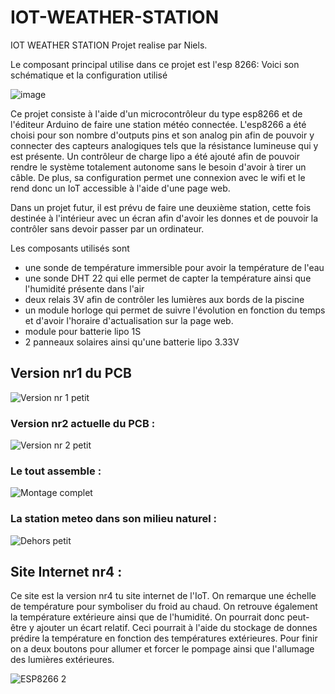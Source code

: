 # IOT-WEATHER-STATION
IOT WEATHER STATION
Projet realise par Niels.

Le composant principal utilise dans ce projet est l'esp 8266: 
Voici son schématique et la configuration utilisé

![image](https://user-images.githubusercontent.com/100481752/163039460-736955d9-84e9-4e3e-8c3a-0fb7a97b7b88.png)

Ce projet consiste à l'aide d'un microcontrôleur du type esp8266 et de l'éditeur Arduino de faire une station météo connectée.
L'esp8266 a été choisi pour son nombre d'outputs pins et son analog pin afin de pouvoir y connecter des capteurs analogiques tels que la résistance lumineuse qui y est présente.
Un contrôleur de charge lipo a été ajouté afin de pouvoir rendre le système totalement autonome sans le besoin d'avoir à tirer un câble.
De plus, sa configuration permet une connexion avec le wifi et le rend donc un IoT accessible à l'aide d'une page web.

Dans un projet futur, il est prévu de faire une deuxième station, cette fois destinée à l'intérieur avec un écran afin d'avoir les donnes et de pouvoir la contrôler sans devoir passer par un ordinateur.

Les composants utilisés sont
- une sonde de température immersible pour avoir la température de l'eau 
- une sonde DHT 22 qui elle permet de capter la température ainsi que l'humidité présente dans l'air
- deux relais 3V afin de contrôler les lumières aux bords de la piscine 
- un module horloge qui permet de suivre l'évolution en fonction du temps et d'avoir l'horaire d'actualisation sur la page web.
- module pour batterie lipo 1S
- 2 panneaux solaires ainsi qu'une batterie lipo 3.33V

## **Version nr1 du PCB**

![Version nr 1 petit](https://user-images.githubusercontent.com/100481752/164914854-03cd3560-35c2-4889-9d1a-6df03ef7ed36.jpg)

### **Version nr2 actuelle du PCB :**

![Version nr 2 petit](https://user-images.githubusercontent.com/100481752/164914864-561802e5-a83b-4984-b4ef-683b4d0e7c1b.jpg)

### **Le tout assemble :**

![Montage complet](https://user-images.githubusercontent.com/100481752/164914679-70ed3c28-faa0-4327-bbeb-ed4bfe7086b9.jpg)


### **La station meteo dans son milieu naturel :**

![Dehors petit](https://user-images.githubusercontent.com/100481752/164914614-a89cea1f-6970-45ec-8343-6f6a54fde1cf.jpg)



## **Site Internet nr4 :**

Ce site est la version nr4 tu site internet de l'IoT. On remarque une échelle de température pour symboliser du froid au chaud.
On retrouve également la température extérieure ainsi que de l'humidité. On pourrait donc peut-être y ajouter un écart relatif. Ceci pourrait à l'aide du stockage de donnes prédire la température en fonction des températures extérieures. Pour finir on a deux boutons pour allumer et forcer le pompage ainsi que l'allumage des lumières extérieures. 

![ESP8266 2](https://user-images.githubusercontent.com/100481752/163677844-519bb92c-438b-40aa-b267-ea73e048722a.png)


